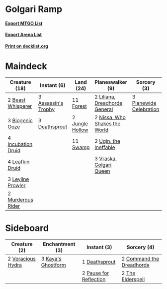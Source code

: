 # Golgari Ramp

#### [Export MTGO List](../collection/Golgari%20Ramp/Golgari%20Ramp.txt)
#### [Export Arena List](../collection/Golgari%20Ramp/Golgari%20Ramp_arena.txt)
#### [Print on decklist.org](http://decklist.org/?deckmain=3%09Assassin's%20Trophy%0A2%09Beast%20Whisperer%0A3%09Biogenic%20Ooze%0A3%09Deathsprout%0A11%09Forest%0A4%09Incubation%20Druid%0A2%09Jungle%20Hollow%0A4%09Leafkin%20Druid%0A3%09Leyline%20Prowler%0A2%09Liliana,%20Dreadhorde%20General%0A2%09Murderous%20Rider%0A2%09Nissa,%20Who%20Shakes%20the%20World%0A3%09Planewide%20Celebration%0A11%09Swamp%0A2%09Ugin,%20the%20Ineffable%0A3%09Vraska,%20Golgari%20Queen&deckside=2%09Command%20the%20Dreadhorde%0A1%09Deathsprout%0A3%09Kaya's%20Ghostform%0A2%09Pause%20for%20Reflection%0A2%09The%20Elderspell%0A2%09Voracious%20Hydra)
# Maindeck

|                                        Creature (18)                                        |                                         Instant (6)                                          |                                        Land (24)                                         |                                            Planeswalker (9)                                            |                                           Sorcery (3)                                            |
|---------------------------------------------------------------------------------------------|----------------------------------------------------------------------------------------------|------------------------------------------------------------------------------------------|--------------------------------------------------------------------------------------------------------|--------------------------------------------------------------------------------------------------|
|2 [Beast Whisperer](http://gatherer.wizards.com/Pages/Card/Details.aspx?multiverseid=452873) |3 [Assassin's Trophy](http://gatherer.wizards.com/Pages/Card/Details.aspx?multiverseid=452902)|11 [Forest](http://gatherer.wizards.com/Pages/Card/Details.aspx?multiverseid=439860)      |2 [Liliana, Dreadhorde General](http://gatherer.wizards.com/Pages/Card/Details.aspx?multiverseid=461024)|3 [Planewide Celebration](http://gatherer.wizards.com/Pages/Card/Details.aspx?multiverseid=461099)|
|3 [Biogenic Ooze](http://gatherer.wizards.com/Pages/Card/Details.aspx?multiverseid=457266)   |3 [Deathsprout](http://gatherer.wizards.com/Pages/Card/Details.aspx?multiverseid=461116)      |2 [Jungle Hollow](http://gatherer.wizards.com/Pages/Card/Details.aspx?multiverseid=405273)|2 [Nissa, Who Shakes the World](http://gatherer.wizards.com/Pages/Card/Details.aspx?multiverseid=461096)|                                                                                                  |
|4 [Incubation Druid](http://gatherer.wizards.com/Pages/Card/Details.aspx?multiverseid=457275)|                                                                                              |11 [Swamp](http://gatherer.wizards.com/Pages/Card/Details.aspx?multiverseid=439858)       |2 [Ugin, the Ineffable](http://gatherer.wizards.com/Pages/Card/Details.aspx?multiverseid=460929)        |                                                                                                  |
|4 [Leafkin Druid](http://gatherer.wizards.com/Pages/Card/Details.aspx?multiverseid=466932)   |                                                                                              |                                                                                          |3 [Vraska, Golgari Queen](http://gatherer.wizards.com/Pages/Card/Details.aspx?multiverseid=452963)      |                                                                                                  |
|3 [Leyline Prowler](http://gatherer.wizards.com/Pages/Card/Details.aspx?multiverseid=461129) |                                                                                              |                                                                                          |                                                                                                        |                                                                                                  |
|2 [Murderous Rider](http://gatherer.wizards.com/Pages/Card/Details.aspx?multiverseid=473059) |                                                                                              |                                                                                          |                                                                                                        |                                                                                                  |


# Sideboard

|                                        Creature (2)                                        |                                       Enchantment (3)                                       |                                           Instant (3)                                           |                                            Sorcery (4)                                            |
|--------------------------------------------------------------------------------------------|---------------------------------------------------------------------------------------------|-------------------------------------------------------------------------------------------------|---------------------------------------------------------------------------------------------------|
|2 [Voracious Hydra](http://gatherer.wizards.com/Pages/Card/Details.aspx?multiverseid=466954)|3 [Kaya's Ghostform](http://gatherer.wizards.com/Pages/Card/Details.aspx?multiverseid=461021)|1 [Deathsprout](http://gatherer.wizards.com/Pages/Card/Details.aspx?multiverseid=461116)         |2 [Command the Dreadhorde](http://gatherer.wizards.com/Pages/Card/Details.aspx?multiverseid=461009)|
|                                                                                            |                                                                                             |2 [Pause for Reflection](http://gatherer.wizards.com/Pages/Card/Details.aspx?multiverseid=452890)|2 [The Elderspell](http://gatherer.wizards.com/Pages/Card/Details.aspx?multiverseid=461016)        |

